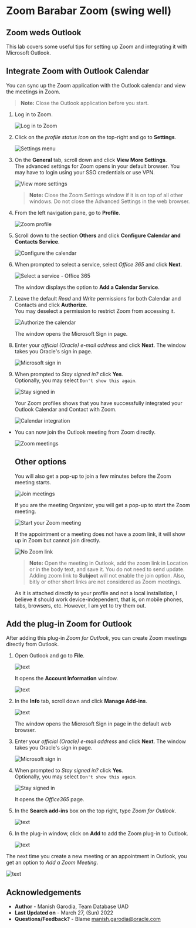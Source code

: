 # Zoom Barabar Zoom (swing well)

## Zoom weds Outlook

This lab covers some useful tips for setting up Zoom and integrating it with Microsoft Outlook.

## Integrate Zoom with Outlook Calendar

You can sync up the Zoom application with the Outlook calendar and view the meetings in Zoom.

> **Note:** Close the Outlook application before you start.

1. Log in to Zoom.

	![Log in to Zoom](./images/zoom-01-login.png " ")

1. Click on the *profile status icon* on the top-right and go to **Settings**.

	![Settings menu](./images/zoom-02-settings-menu.png " ")

1. On the **General** tab, scroll down and click **View More Settings**.   
	The advanced settings for Zoom opens in your default browser. You may have to login using your SSO credentials or use VPN.

	![View more settings](./images/zoom-03-view-more-settings.png " ")

	> **Note:** Close the Zoom Settings window if it is on top of all other windows. Do not close the Advanced Settings in the web browser.

1. From the left navigation pane, go to **Profile**.

	![Zoom profile](./images/zoom-04-profile.png " ")

1. Scroll down to the section **Others** and click **Configure Calendar and Contacts Service**.

	![Configure the calendar](./images/zoom-05-config-calendar.png " ")

1. When prompted to select a service, select *Office 365* and click **Next**.

	![Select a service - Office 365](./images/zoom-06-office365.png " ")

	The window displays the option to **Add a Calendar Service**.

1. Leave the default *Read* and *Write* permissions for both Calendar and Contacts and click **Authorize**.   
	You may deselect a permission to restrict Zoom from accessing it.

	![Authorize the calendar](./images/zoom-07-authorize.png " ")

	The window opens the Microsoft Sign in page.

1. Enter your *official (Oracle) e-mail address* and click **Next**. The window takes you Oracle's sign in page.

	![Microsoft sign in](./images/zoom-08-ms-signin.png " ")

1. When prompted to *Stay signed in?* click **Yes**.   
	Optionally, you may select `Don't show this again`.

	![Stay signed in](./images/zoom-09-stay-signed-in.png " ")

	Your Zoom profiles shows that you have successfully integrated your Outlook Calendar and Contact with Zoom.

	![Calendar integration](./images/zoom-10-calendar-integration.png " ")

- You can now join the Outlook meeting from Zoom directly.

	![Zoom meetings](./images/zoom-11-meetings.png " ")

	## Other options

	You will also get a pop-up to join a few minutes before the Zoom meeting starts.

	![Join meetings](./images/zoom-12-join.png " ")

	If you are the meeting Organizer, you will get a pop-up to start the Zoom meeting.

	![Start your Zoom meeting](./images/zoom-13-start.png " ")

	If the appointment or a meeting does not have a zoom link, it will show up in Zoom but cannot join directly.

	![No Zoom link](./images/zoom-14-no-link.png " ")

	> **Note:** Open the meeting in Outlook, add the zoom link in Location or in the body text, and save it. You do not need to send update.   
	Adding zoom link to **Subject** will not enable the join option. Also, bitly or other short links are not considered as Zoom meetings.

	As it is attached directly to your profile and not a local installation, I believe it should work device-independent, that is, on mobile phones, tabs, browsers, etc. However, I am yet to try them out.


## Add the plug-in Zoom for Outlook

After adding this plug-in *Zoom for Outlook*, you can create Zoom meetings directly from Outlook.

1. Open Outlook and go to **File**.

	![text](./images/outlook-01-file-menu.png " ")

	It opens the **Account Information** window.

	![text](./images/outlook-02-account-info.png " ")

1. In the **Info** tab, scroll down and click **Manage Add-ins**.   

	![text](./images/outlook-03-manage-addins.png " ")

	The window opens the Microsoft Sign in page in the default web browser.

1. Enter your *official (Oracle) e-mail address* and click **Next**. The window takes you Oracle's sign in page.

	![Microsoft sign in](./images/zoom-08-ms-signin.png " ")

1. When prompted to *Stay signed in?* click **Yes**.   
	Optionally, you may select `Don't show this again`.

	![Stay signed in](./images/zoom-09-stay-signed-in.png " ")

	It opens the *Office365* page.

1. In the **Search add-ins** box on the top right, type *Zoom for Outlook*.

	![text](./images/outlook-04-search-addin.png " ")

1. In the plug-in window, click on **Add** to add the Zoom plug-in to Outlook.

	![text](./images/outlook-05-zoom-addin.png " ")

The next time you create a new meeting or an appointment in Outlook, you get an option to *Add a Zoom Meeting*.

![text](./images/outlook-06-zoom-meeting.png " ")

## Acknowledgements

 - **Author** - Manish Garodia, Team Database UAD
 - **Last Updated on** - March 27, (Sun) 2022
 - **Questions/Feedback?** - Blame [manish.garodia@oracle.com](./../../../intro/files/email.md)
